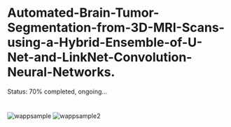 # Automated-Brain-Tumor-Segmentation-from-3D-MRI-Scans-using-a-Hybrid-Ensemble-of-U-Net-and-LinkNet-Convolution-Neural-Networks.


Status: 70% completed, ongoing...

# 



![wappsample](https://user-images.githubusercontent.com/111432785/228903412-33601235-9175-4bc0-86d5-ca08755f2341.png)
![wappsample2](https://user-images.githubusercontent.com/111432785/228903565-22b1096a-f224-4e9a-9acb-c7efaa56e3d7.png)
